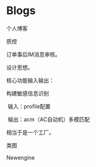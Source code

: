 # Blogs
个人博客





质控

订单事后IM消息审核。













设计思想。

核心功能输入输出：

构建敏感信息识别

​	输入：profile配置

​	输出：acm（AC自动机）多模匹配

相当于是一个工厂。

类图

Newengine
